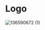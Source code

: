 # Logo
![136590672 (1)](https://github.com/MicTec-Tel/Logo/assets/93947784/fe5b75e8-13c7-49cb-981c-ad75bc1a1b39)
